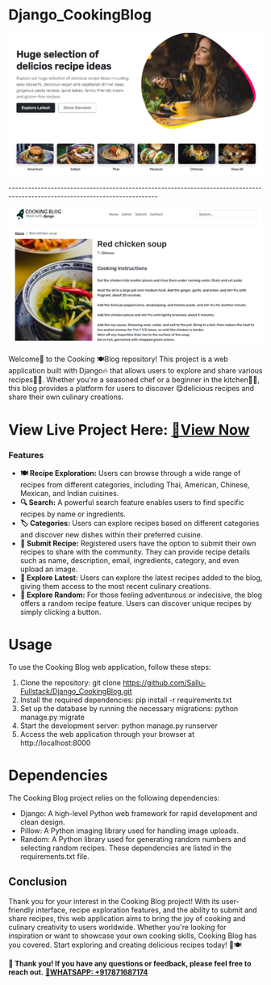 # Django_CookingBlog

<p align="center">
  <img src="project_banner1.png" alt="Project Banner">
</p>
----------------------------------------------------------------------------------------------------------------------------
<p align="center">
  <img src="project_banner2.png" alt="Project Banner">
</p>

Welcome👋 to the Cooking 🍽Blog repository! This project is a web application built with Django🔥 that allows users to explore and share various recipes🍱🧋. Whether you're a seasoned chef or a beginner in the kitchen🧑‍🍳️, this blog provides a platform for users to discover 😋delicious recipes and share their own culinary creations.

# View Live Project Here: [🎉View Now](http://salluscookingblogdjango.pythonanywhere.com/)

### Features
* **🍽️ Recipe Exploration:** Users can browse through a wide range of recipes from different categories, including Thai, American, Chinese, Mexican, and Indian cuisines.
* **🔍 Search:** A powerful search feature enables users to find specific recipes by name or ingredients.
* **🏷️ Categories:** Users can explore recipes based on different categories and discover new dishes within their preferred cuisine.
* **📝 Submit Recipe:** Registered users have the option to submit their own recipes to share with the community. They can provide recipe details such as name, description, email, ingredients, category, and even upload an image.
* **🔀 Explore Latest:** Users can explore the latest recipes added to the blog, giving them access to the most recent culinary creations.
* **🎲 Explore Random:** For those feeling adventurous or indecisive, the blog offers a random recipe feature. Users can discover unique recipes by simply clicking a button.

# Usage
To use the Cooking Blog web application, follow these steps:
1. Clone the repository: git clone https://github.com/Sallu-Fullstack/Django_CookingBlog.git
2. Install the required dependencies: pip install -r requirements.txt
3. Set up the database by running the necessary migrations: python manage.py migrate
4. Start the development server: python manage.py runserver
5. Access the web application through your browser at http://localhost:8000

# Dependencies
The Cooking Blog project relies on the following dependencies:
* Django: A high-level Python web framework for rapid development and clean design.
* Pillow: A Python imaging library used for handling image uploads.
* Random: A Python library used for generating random numbers and selecting random recipes.
These dependencies are listed in the requirements.txt file.

## Conclusion
Thank you for your interest in the Cooking Blog project! With its user-friendly interface, recipe exploration features, and the ability to submit and share recipes, this web application aims to bring the joy of cooking and culinary creativity to users worldwide. Whether you're looking for inspiration or want to showcase your own cooking skills, Cooking Blog has you covered. Start exploring and creating delicious recipes today! 🍳🍽️

**👏 Thank you! If you have any questions or feedback, please feel free to reach out.**
**[📲WHATSAPP: +917871687174](https://wa.me/917871687174)**
